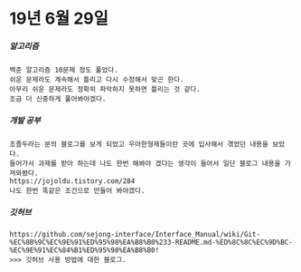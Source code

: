 # 19년 6월 29일

##### 알고리즘
    백준 알고리즘 10문제 정도 풀었다.
    쉬운 문제라도 계속해서 틀리고 다시 수정해서 맞곤 한다.
    아무리 쉬운 문제라도 정확히 파악하지 못하면 틀리는 것 같다.
    조금 더 신중하게 풀어봐야겠다.

##### 개발 공부
    조졸두라는 분의 블로그를 보게 되었고 우아한형제들이란 곳에 입사해서 겪었던 내용을 보았다.
    들어가서 과제를 받아 하는데 나도 한번 해봐야 겠다는 생각이 들어서 일단 블로그 내용을 가져와봤다.
    https://jojoldu.tistory.com/284
    나도 한번 똑같은 조건으로 만들어 봐야겠다.

##### 깃허브
    https://github.com/sejong-interface/Interface_Manual/wiki/Git-%EC%8B%9C%EC%9E%91%ED%95%98%EA%B8%B0%233-README.md-%ED%8C%8C%EC%9D%BC-%EC%9E%91%EC%84%B1%ED%95%98%EA%B8%B0!
    >>> 깃허브 사용 방법에 대한 블로그.
